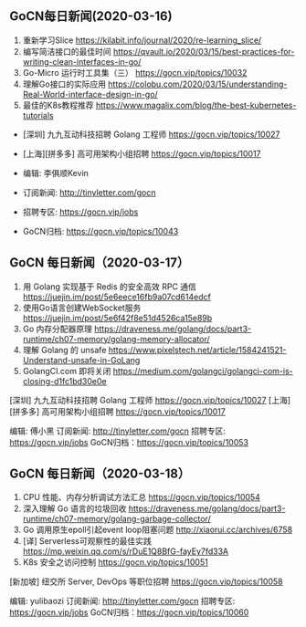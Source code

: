 ## GoCN每日新闻(2020-03-16)

1. 重新学习Slice https://kilabit.info/journal/2020/re-learning_slice/
2. 编写简洁接口的最佳时间 https://qvault.io/2020/03/15/best-practices-for-writing-clean-interfaces-in-go/
3. Go-Micro 运行时工具集（三） https://gocn.vip/topics/10032
4. 理解Go接口的实际应用 https://colobu.com/2020/03/15/understanding-Real-World-interface-design-in-go/
5. 最佳的K8s教程推荐 https://www.magalix.com/blog/the-best-kubernetes-tutorials

* [深圳] 九九互动科技招聘 Golang 工程师 https://gocn.vip/topics/10027
* [上海][拼多多] 高可用架构小组招聘 https://gocn.vip/topics/10017

* 编辑: 李俱顺Kevin
* 订阅新闻: http://tinyletter.com/gocn
* 招聘专区: https://gocn.vip/jobs
* GoCN归档: https://gocn.vip/topics/10043

## GoCN 每日新闻（2020-03-17）

1. 用 Golang 实现基于 Redis 的安全高效 RPC 通信 https://juejin.im/post/5e6eece16fb9a07cd614edcf
2. 使用Go语言创建WebSocket服务 https://juejin.im/post/5e6f42f8e51d4526ca15e89b
3. Go 内存分配器原理 https://draveness.me/golang/docs/part3-runtime/ch07-memory/golang-memory-allocator/
4. 理解 Golang 的 unsafe https://www.pixelstech.net/article/1584241521-Understand-unsafe-in-GoLang
5. GolangCI.com 即将关闭 https://medium.com/golangci/golangci-com-is-closing-d1fc1bd30e0e


[深圳] 九九互动科技招聘 Golang 工程师 https://gocn.vip/topics/10027
[上海][拼多多] 高可用架构小组招聘 https://gocn.vip/topics/10017


编辑: 傅小黑
订阅新闻: http://tinyletter.com/gocn
招聘专区: https://gocn.vip/jobs
GoCN归档：https://gocn.vip/topics/10053


## GoCN 每日新闻（2020-03-18） 

1. CPU 性能、内存分析调试方法汇总 https://gocn.vip/topics/10054
2. 深入理解 Go 语言的垃圾回收 https://draveness.me/golang/docs/part3-runtime/ch07-memory/golang-garbage-collector/
3. Go 调用原生epoll引起event loop阻塞问题 http://xiaorui.cc/archives/6758
4. [译] Serverless可观察性的最佳实践 https://mp.weixin.qq.com/s/rDuE1Q8BfG-fayEy7fd33A
5. K8s 安全之访问控制 https://gocn.vip/topics/10051

[新加坡] 纽交所 Server, DevOps 等职位招聘 https://gocn.vip/topics/10058

编辑: yulibaozi
订阅新闻: http://tinyletter.com/gocn
招聘专区: https://gocn.vip/jobs
GoCN归档：https://gocn.vip/topics/10060